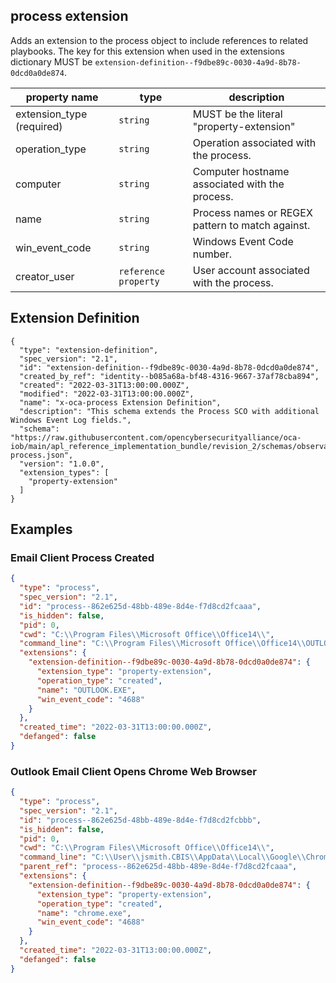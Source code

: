 ## process extension

Adds an extension to the process object to include references to related playbooks. The key for this extension when used in the extensions dictionary MUST be `extension-definition--f9dbe89c-0030-4a9d-8b78-0dcd0a0de874`.

| property name | type | description |
| -- | -- | -- |
| extension_type (required) | `string` | MUST be the literal "property-extension"
| operation_type | `string` | Operation associated with the process.
| computer | `string` | Computer hostname associated with the process.
| name | `string` | Process names or REGEX pattern to match against.
| win_event_code | `string` | Windows Event Code number.
| creator_user | `reference property` | User account associated with the process.

## Extension Definition

```
{
  "type": "extension-definition",
  "spec_version": "2.1",
  "id": "extension-definition--f9dbe89c-0030-4a9d-8b78-0dcd0a0de874",
  "created_by_ref": "identity--b085a68a-bf48-4316-9667-37af78cba894",
  "created": "2022-03-31T13:00:00.000Z",
  "modified": "2022-03-31T13:00:00.000Z",
  "name": "x-oca-process Extension Definition",
  "description": "This schema extends the Process SCO with additional Windows Event Log fields.",
  "schema": "https://raw.githubusercontent.com/opencybersecurityalliance/oca-iob/main/apl_reference_implementation_bundle/revision_2/schemas/observables/extended-process.json",
  "version": "1.0.0",
  "extension_types": [
    "property-extension"
  ]
}
```

## Examples

### Email Client Process Created

```json
{
  "type": "process",
  "spec_version": "2.1",
  "id": "process--862e625d-48bb-489e-8d4e-f7d8cd2fcaaa",
  "is_hidden": false,
  "pid": 0,
  "cwd": "C:\\Program Files\\Microsoft Office\\Office14\\",
  "command_line": "C:\\Program Files\\Microsoft Office\\Office14\\OUTLOOK.EXE",
  "extensions": {
    "extension-definition--f9dbe89c-0030-4a9d-8b78-0dcd0a0de874": {
      "extension_type": "property-extension",
      "operation_type": "created",
      "name": "OUTLOOK.EXE",
      "win_event_code": "4688"
    }
  },
  "created_time": "2022-03-31T13:00:00.000Z",
  "defanged": false
}
```

### Outlook Email Client Opens Chrome Web Browser

```json
{
  "type": "process",
  "spec_version": "2.1",
  "id": "process--862e625d-48bb-489e-8d4e-f7d8cd2fcbbb",
  "is_hidden": false,
  "pid": 0,
  "cwd": "C:\\Program Files\\Microsoft Office\\Office14\\",
  "command_line": "C:\\User\\jsmith.CBIS\\AppData\\Local\\Google\\Chrome\\Application\\chrome.exe --single-argument https://172.25.1.19/download/test.docm",
  "parent_ref": "process--862e625d-48bb-489e-8d4e-f7d8cd2fcaaa",
  "extensions": {
    "extension-definition--f9dbe89c-0030-4a9d-8b78-0dcd0a0de874": {
      "extension_type": "property-extension",
      "operation_type": "created",
      "name": "chrome.exe",
      "win_event_code": "4688"
    }
  },
  "created_time": "2022-03-31T13:00:00.000Z",
  "defanged": false
}
```

